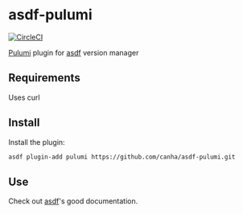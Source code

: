 # asdf-pulumi

[![CircleCI](https://circleci.com/gh/canha/asdf-pulumi.svg?style=svg)](https://circleci.com/gh/canha/asdf-pulumi)

[Pulumi](https://www.pulumi.com/product/#sdk) plugin for [asdf](https://github.com/asdf-vm/asdf) version manager


## Requirements

Uses curl

## Install

Install the plugin:

```bash
asdf plugin-add pulumi https://github.com/canha/asdf-pulumi.git
```

## Use

Check out [asdf](https://github.com/asdf-vm/asdf)'s good documentation.